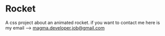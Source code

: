 # Rocket
 A css project about an animated rocket.  if you want to contact me here is my email --> magma.developer.job@gmail.com
